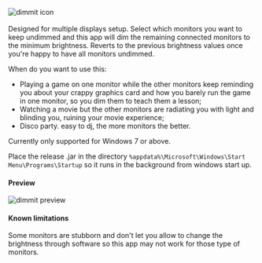 ![dimmit icon](https://i.imgur.com/HnvGnRy.png)
<br />
<br />
Designed for multiple displays setup.
Select which monitors you want to keep undimmed and this app will dim the remaining connected monitors to the minimum brightness. Reverts to the previous brightness values once you're happy to have all monitors undimmed.

When do you want to use this:
- Playing a game on one monitor while the other monitors keep reminding you about your crappy graphics card and how you barely run the game in one monitor, so you dim them to teach them a lesson;
- Watching a movie but the other monitors are radiating you with light and blinding you, ruining your movie experience;
- Disco party. easy to dj, the more monitors the better. 

Currently only supported for Windows 7 or above.

Place the release .jar in the directory `%appdata%\Microsoft\Windows\Start Menu\Programs\Startup` so it runs in the background from windows start up.

#### Preview
![dimmit preview](https://i.gyazo.com/b97a7a9da6ab969d07003386dca46b7f.png)


#### Known limitations
Some monitors are stubborn and don't let you allow to change the brightness through software so this app may not work for those type of monitors.
